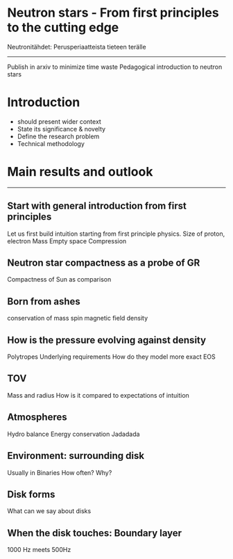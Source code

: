# Neutron stars - From first principles to the cutting edge
Neutronitähdet: Perusperiaatteista tieteen terälle

--------------------------------------------------
Publish in arxiv to minimize time waste
Pedagogical introduction to neutron stars


# Introduction
- should present wider context
- State its significance & novelty
- Define the research problem
- Technical methodology



# Main results and outlook


--------------------------------------------------

## Start with general introduction from first principles

Let us first build intuition starting from first principle physics.
Size of proton, electron
Mass
Empty space
Compression

## Neutron star compactness as a probe of GR
Compactness of Sun as comparison

## Born from ashes
conservation of mass
spin
magnetic field density


## How is the pressure evolving against density
Polytropes
Underlying requirements
How do they model more exact EOS

## TOV
Mass and radius
How is it compared to expectations of intuition


## Atmospheres
Hydro balance
Energy conservation
Jadadada

## Environment: surrounding disk
Usually in Binaries 
How often?
Why?

## Disk forms
What can we say about disks

## When the disk touches: Boundary layer
1000 Hz meets 500Hz




